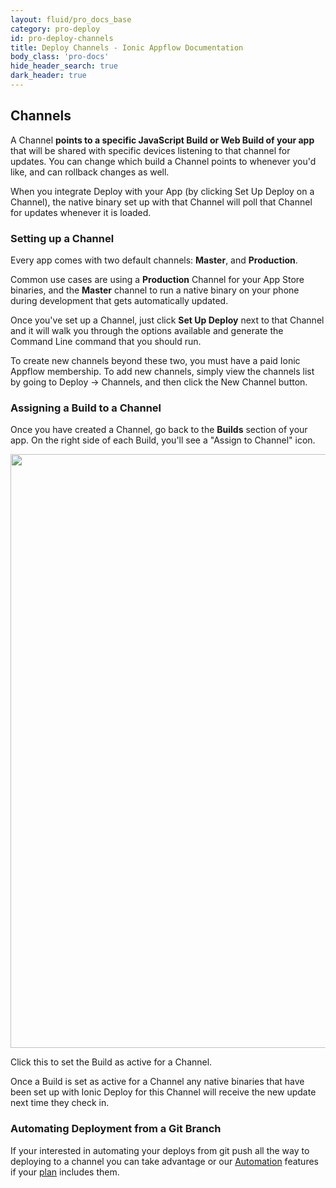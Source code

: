 ```yaml
---
layout: fluid/pro_docs_base
category: pro-deploy
id: pro-deploy-channels
title: Deploy Channels - Ionic Appflow Documentation
body_class: 'pro-docs'
hide_header_search: true
dark_header: true
---
```


## Channels

A Channel **points to a specific JavaScript Build or Web Build of your app**
that will be shared with specific devices listening to that channel for updates.
You can change which build a Channel points to whenever you'd like, and can rollback changes as well.

When you integrate Deploy with your App (by clicking Set Up Deploy on a Channel),
the native binary set up with that Channel will poll that Channel for updates whenever it is loaded.

### Setting up a Channel

Every app comes with two default channels: **Master**, and **Production**.

Common use cases are using a **Production** Channel for your App Store binaries, and the **Master**
channel to run a native binary on your phone during development that gets automatically updated.

Once you've set up a Channel, just click **Set Up Deploy** next to that Channel and it will walk you
through the options available and generate the Command Line command that you should run.

To create new channels beyond these two, you must have a paid Ionic Appflow membership. To add new channels,
simply view the channels list by going to Deploy -> Channels, and then click the New Channel button.


### Assigning a Build to a Channel

Once you have created a Channel, go back to the **Builds** section of your app.
On the right side of each Build, you'll see a "Assign to Channel" icon.

<div style="text-align: center">
  <img style="width: 950px" src="/img/docs/pro/assign-to-channel.png">
</div>

Click this to set the Build as active for a Channel.

Once a Build is set as active for a Channel any native binaries that have been set up with Ionic Deploy
for this Channel will receive the new update next time they check in.

### Automating Deployment from a Git Branch

If your interested in automating your deploys from git push all the way to deploying to a channel you can
take advantage or our [Automation](/docs/appflow/automation) features if your [plan](/pricing) includes them.
